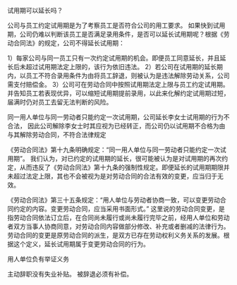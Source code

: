 试用期可以延长吗？

公司与员工约定试用期是为了考察员工是否符合公司的用工要求。
如果快到试用期，公司仍难以判断该员工是否满足录用条件，是否可以延长试用期呢？根据《劳动合同法》的规定，公司不得延长试用期：

1）每家公司与同一员工只有一次约定试用期的机会。即便员工同意延长，并且延长后未超过试用期法定上限的，该行为依旧违法。
2）若公司在试用期的延长期内，以员工不符合录用条件为由将员工辞退，则被认为是违法解除劳动关系，公司需支付赔偿金。
3）公司可在劳动合同中按照试用期法定上限与员工约定试用期。并告知员工若表现优异，可以缩短试用期提前录用，以此来化解约定试用期过短，届满时仍对员工去留无法判断的风险。





同一用人单位与同一劳动者只能约定一次试用期，公司延长李女士试用期的行为不合法，
        因此公司解除李女士时其应视为已经转正，而公司仍以试用期不合格为由与其解除劳动合同，不符合法律规定



《劳动合同法》第十九条明确规定：“同一用人单位与同一劳动者只能约定一次试用期”。
我们认为，对已约定的试用期的延长，很可能被认为是对试用期的再次约定，从而违反了《劳动合同法》第十九条的强制性规定。即便延长的试用期期限并未超过法定上限，其也不会被视为是对劳动合同的合法有效的变更，应当归于无效。



《劳动合同法》第三十五条规定：“用人单位与劳动者协商一致，可以变更劳动合同约定的内容。变更劳动合同，应当采用书面形式。”
        这里说的劳动合同变更，是指劳动合同依法订立后，在合同尚未履行或尚未履行完毕之前，经用人单位和劳动者双方当事人协商同意，对劳动合同内容做部分修改、补充或者删减的法律行为。劳动合同的变更是原劳动合同的派生，是双方已存在劳动权利义务关系的发展。根据这个定义，延长试用期属于变更劳动合同的行为。



用人单位负有举证义务



主动辞职没有失业补贴。
被辞退必须有补偿。

